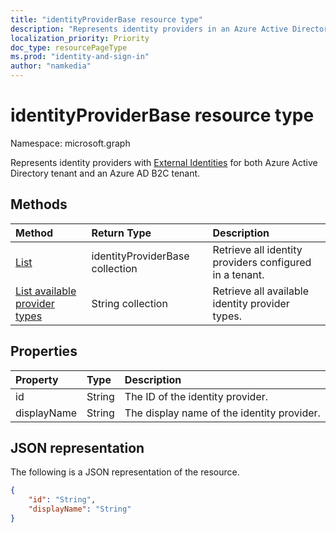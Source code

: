 ```yaml
---
title: "identityProviderBase resource type"
description: "Represents identity providers in an Azure Active Directory tenant and an Azure AD B2C tenant."
localization_priority: Priority
doc_type: resourcePageType
ms.prod: "identity-and-sign-in"
author: "namkedia"
---
```


# identityProviderBase resource type
Namespace: microsoft.graph

Represents identity providers with [External Identities](/azure/active-directory/external-identities/) for both Azure Active Directory tenant and an Azure AD B2C tenant.

## Methods

| Method       | Return Type  |Description|
|:---------------|:--------|:----------|
|[List](../api/identityproviderbase-list.md)|identityProviderBase collection|Retrieve all identity providers configured in a tenant.|
|[List available provider types](../api/identityproviderbase-list-availableprovidertypes.md)|String collection|Retrieve all available identity provider types.|

## Properties

|Property|Type|Description|
|:---------------|:--------|:----------|
|id|String|The ID of the identity provider.|
|displayName|String|The display name of the identity provider.|

## JSON representation

The following is a JSON representation of the resource.

<!-- {
  "blockType": "resource",
  "@odata.type": "microsoft.graph.identityProviderBase"
} -->

```json
{
    "id": "String",
    "displayName": "String"
}
```
